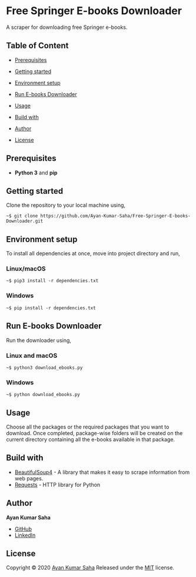 # Free Springer E-books Downloader

A scraper for downloading free Springer e-books.

## Table of Content

* [Prerequisites](#prerequisites)

* [Getting started](#getting-started)

* [Environment setup](#environment-setup)

* [Run E-books Downloader](#run-e-books-downloader)

* [Usage](#usage)

* [Build with](#build-with)

* [Author](#author)

* [License](#license)

## Prerequisites

* **Python 3** and **pip**  

## Getting started

Clone the repository to your local machine using,
 
```
~$ git clone https://github.com/Ayan-Kumar-Saha/Free-Springer-E-books-Downloader.git
```

## Environment setup

To install all dependencies at once, move into project directory and run,


### Linux/macOS 

```
~$ pip3 install -r dependencies.txt
```

### Windows
```
~$ pip install -r dependencies.txt
```

## Run E-books Downloader

Run the downloader using, 

### Linux and macOS

```
~$ python3 download_ebooks.py
```

### Windows

```
~$ python download_ebooks.py
```

## Usage

Choose all the packages or the required packages that you want to download. Once completed, package-wise folders will be created on the current directory containing all the e-books available in that package.


## Build with

* [BeautifulSoup4](https://pypi.org/project/beautifulsoup4/) - A library that makes it easy to scrape information from web pages. 
* [Requests](https://requests.readthedocs.io/en/master/) - HTTP library for Python

## Author

**Ayan Kumar Saha**
* [GitHub](https://github.com/Ayan-Kumar-Saha)
* [LinkedIn](https://www.linkedin.com/in/ayankumarsaha/)

## License

Copyright © 2020 [Ayan Kumar Saha](https://github.com/Ayan-Kumar-Saha) Released under the [MIT](https://choosealicense.com/licenses/mit/) license.